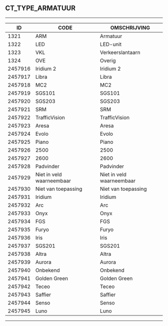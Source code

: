 ## CT_TYPE_ARMATUUR

***

|ID                              	|CODE          	|OMSCHRIJVING|
|------                          	|----          	|-----    |
|1321|ARM|Armatuur|
|1322|LED|LED-unit|
|1323|VKL|Verkeerslantaarn|
|1324|OVE|Overig|
|2457916|Iridium 2|Iridium 2|
|2457917|Libra|Libra|
|2457918|MC2|MC2|
|2457919|SGS101|SGS101|
|2457920|SGS203|SGS203|
|2457921|SRM|SRM|
|2457922|TrafficVision|TrafficVision|
|2457923|Aresa|Aresa|
|2457924|Evolo|Evolo|
|2457925|Piano|Piano|
|2457926|2500|2500|
|2457927|2600|2600|
|2457928|Padvinder|Padvinder|
|2457929|Niet in veld waarneembaar|Niet in veld waarneembaar|
|2457930|Niet van toepassing|Niet van toepassing|
|2457931|Iridium|Iridium|
|2457932|Arc|Arc|
|2457933|Onyx|Onyx|
|2457934|FGS|FGS|
|2457935|Furyo|Furyo|
|2457936|Iris|Iris|
|2457937|SGS201|SGS201|
|2457938|Altra|Altra|
|2457939|Aurora|Aurora|
|2457940|Onbekend|Onbekend|
|2457941|Golden Green|Golden Green|
|2457942|Teceo|Teceo|
|2457943|Saffier|Saffier|
|2457944|Senso|Senso|
|2457945|Luno|Luno|


***
